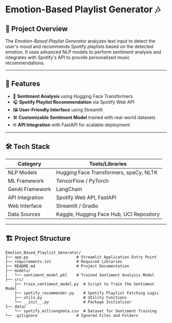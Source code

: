 # Emotion-Based Playlist Generator 🎶

## 📖 Project Overview
The *Emotion-Based Playlist Generator* analyzes text input to detect the user's mood and recommends Spotify playlists based on the detected emotion. It uses advanced NLP models to perform sentiment analysis and integrates with Spotify's API to provide personalized music recommendations.

---

## 🚀 Features
- 🎤 **Sentiment Analysis** using Hugging Face Transformers  
- 🎧 **Spotify Playlist Recommendation** via Spotify Web API  
- 🖼️ **User-Friendly Interface** using Streamlit  
- 🛠️ **Customizable Sentiment Model** trained with real-world datasets  
- 🌐 **API Integration** with FastAPI for scalable deployment  

---

## 🛠️ Tech Stack

| **Category**    | **Tools/Libraries**                        |
|------------------|----------------------------------------|
| NLP Models       | Hugging Face Transformers, spaCy, NLTK   |
| ML Framework     | TensorFlow / PyTorch                     |
| GenAI Framework  | LangChain                                |
| API Integration  | Spotify Web API, FastAPI                 |
| Web Interface    | Streamlit / Gradio                       |
| Data Sources     | Kaggle, Hugging Face Hub, UCI Repository |

---

## 🏗️ Project Structure

```plaintext
Emotion_Based_Playlist_Generator/
├── app.py                     # Streamlit Application Entry Point
├── requirements.txt           # Required Libraries
├── README.md                  # Project Documentation
├── models/
│   └── sentiment_model.pkl    # Trained Sentiment Analysis Model
├── src/
    ├── train_sentiment_model.py  # Script to Train the Sentiment Model
    ├── spotify_recommender.py    # Spotify Playlist Fetching Logic
    ├── utils.py                  # Utility Functions
    └── __init__.py               # Package Initializer
├── data/
    └── spotify_millsongdata.csv  # Dataset for Sentiment Training
└── .gitignore                 # Ignored Files and Folders
